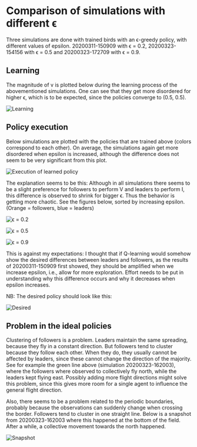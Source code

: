 # Comparison of simulations with different ϵ

Three simulations are done with trained birds with an ϵ-greedy policy, with different values of epsilon. 20200311-150909 with ϵ = 0.2, 20200323-154156 with ϵ = 0.5 and 20200323-172709 with ϵ = 0.9.

## Learning

The magnitude of v is plotted below during the learning process of the abovementioned simulations. One can see that they get more disordered for higher ϵ, which is to be expected, since the policies converge to (0.5, 0.5).

![Learning](/data/20200323/2-Larger_Epsilon/mag.png)

## Policy execution

Below simulations are plotted with the policies that are trained above (colors correspond to each other). On average, the simulations again get more disordered when epsilon is increased, although the difference does not seem to be very significant from this plot.

![Execution of learned policy](/data/20200323/3-Fixed_Qs/mag_all.png)

The explanation seems to be this: Although in all simulations there seems to be a slight preference for followers to perform V and leaders to perform I, this difference is observed to shrink for bigger ϵ. Thus the behavior is getting more chaotic. See the figures below, sorted by increasing epsilon. (Orange = followers, blue = leaders)

![ϵ = 0.2](/data/20200311/20200311-150909.png)

![ϵ = 0.5](/data/20200323/2-Larger_Epsilon/20200323-154156.png)

![ϵ = 0.9](/data/20200323/2-Larger_Epsilon/20200323-172709.png)

This is against my expectations: I thought that if Q-learning would somehow show the desired differences between leaders and followers, as the results of 20200311-150909 first showed, they should be amplified when we increase epsilon, i.e., allow for more exploration. Effort needs to be put in understanding why this difference occurs and why it decreases when epsilon increases.

NB: The desired policy should look like this:

![Desired](/data/20200323/3-Fixed_Qs/desired.png)

## Problem in the ideal policies

Clustering of followers is a problem. Leaders maintain the same spreading, because they fly in a constant direction. But followers tend to cluster because they follow each other. When they do, they usually cannot be affected by leaders, since these cannot change the direction of the majority. See for example the green line above (simulation 20200323-162003), where the followers where observed to collectively fly north, while the leaders kept flying east. Possibly adding more flight directions might solve this problem, since this gives more room for a single agent to influence the general flight direction.

Also, there seems to be a problem related to the periodic boundaries, probably because the observations can suddenly change when crossing the border. Followers tend to cluster in one straight line. Below is a snapshot from 20200323-162003 where this happened at the bottom of the field. After a while, a collective movement towards the north happened.

![Snapshot](/data/20200323/3-Fixed_Qs/20200323-162003-snapshot.png)

